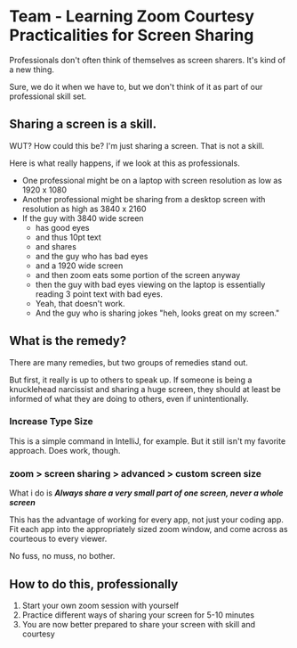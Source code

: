 # Team - Learning Zoom Courtesy Practicalities for Screen Sharing

Professionals don't often think of themselves as screen sharers. It's kind of a new thing.

Sure, we do it when we have to, but we don't think of it as part of our professional skill set.

## Sharing a screen is a skill.

WUT? How could this be? I'm just sharing a screen. That is not a skill.

Here is what really happens, if we look at this as professionals.

- One professional might be on a laptop with screen resolution as low as 1920 x 1080
- Another professional might be sharing from a desktop screen with resolution as high as 3840 x 2160
- If the guy with 3840 wide screen
    - has good eyes 
    - and thus 10pt text 
    - and shares 
    - and the guy who has bad eyes 
    - and a 1920 wide screen 
    - and then zoom eats some portion of the screen anyway
    - then the guy with bad eyes viewing on the laptop is essentially reading 3 point text with bad eyes.
    - Yeah, that doesn't work.
    - And the guy who is sharing jokes "heh, looks great on my screen."

## What is the remedy?

There are many remedies, but two groups of remedies stand out. 

But first, it really is up to others to speak up. If someone is being a knucklehead narcissist and sharing a huge screen, they should at least be informed of what they are doing to others, even if unintentionally.

### Increase Type Size

This is a simple command in IntelliJ, for example. But it still isn't my favorite approach. Does work, though.

### zoom > screen sharing > advanced > custom screen size

What i do is _**Always share a very small part of one screen, never a whole screen**_

This has the advantage of working for every app, not just your coding app. Fit each app into the appropriately sized zoom window, and come across as courteous to every viewer. 

No fuss, no muss, no bother.

## How to do this, professionally

1. Start your own zoom session with yourself
2. Practice different ways of sharing your screen for 5-10 minutes
3. You are now better prepared to share your screen with skill and courtesy
